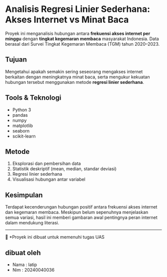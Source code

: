 # Analisis Regresi Linier Sederhana: Akses Internet vs Minat Baca

Proyek ini menganalisis hubungan antara **frekuensi akses internet per minggu** dengan **tingkat kegemaran membaca** masyarakat Indonesia. Data berasal dari Survei Tingkat Kegemaran Membaca (TGM) tahun 2020–2023.

## Tujuan

Mengetahui apakah semakin sering seseorang mengakses internet berkaitan dengan meningkatnya minat baca, serta mengukur kekuatan hubungan tersebut menggunakan metode **regresi linier sederhana**.

## Tools & Teknologi

- Python 3
- pandas
- numpy
- matplotlib
- seaborn
- scikit-learn

## Metode

1. Eksplorasi dan pembersihan data
2. Statistik deskriptif (mean, median, standar deviasi)
3. Regresi linier sederhana
4. Visualisasi hubungan antar variabel

## Kesimpulan

Terdapat kecenderungan hubungan positif antara frekuensi akses internet dan kegemaran membaca. Meskipun belum sepenuhnya menjelaskan semua variasi, hasil ini memberi gambaran awal pentingnya peran internet dalam mendukung literasi.

---

📝 \*Proyek ini dibuat untuk memenuhi tugas UAS

## dibuat oleh

- Nama : latip
- Nim : 20240040036
